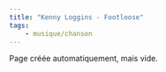 ```yaml
---
title: "Kenny Loggins - Footloose"
tags:
    - musique/chanson
---
```


Page créée automatiquement, mais vide.
